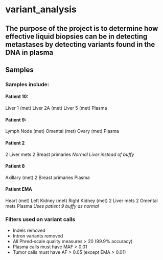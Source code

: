 # variant_analysis
## The purpose of the project is to determine how effective liquid biopsies can be in detecting metastases by detecting variants found in the DNA in plasma

## Samples
### Samples include:
#### Patient 10:
Liver 1 (met)
Liver 2A (met)
Liver 5 (met)
Plasma

#### Patient 9:
Lymph Node (met)
Omental (met)
Ovary (met)
Plasma

#### Patient 2
2 Liver mets
2 Breast primaries
*Normal Liver instead of buffy*

#### Patient 8
Axillary (met)
2 Breast primaries
Plasma

#### Patient EMA
Heart (met)
Left Kidney (met)
Right Kidney (met)
2 Liver mets
2 Omental mets
Plasma
*Uses patient 9 buffy as normal*

### Filters used on variant calls
- Indels removed
- Intron variants removed
- All Phred-scale quality measures > 20 (99.9% accuracy)
- Plasma calls must have MAF > 0.01
- Tumor calls must have AF > 0.05 (except EMA > 0.01)

